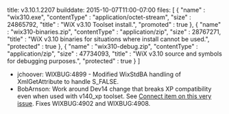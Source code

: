 title: v3.10.1.2207
builddate: 2015-10-07T11:00-07:00
files: [
  { "name" : "wix310.exe", "contentType" : "application/octet-stream", "size" : 24865792, "title" : "WiX v3.10 Toolset install.", "promoted" : true },
  { "name" : "wix310-binaries.zip", "contentType" : "application/zip", "size" : 28767271, "title" : "WiX v3.10 binaries for situations where install cannot be used.", "protected" : true },
  { "name" : "wix310-debug.zip", "contentType" : "application/zip", "size" : 47734093, "title" : "WiX v3.10 source and symbols for debugging purposes.", "protected" : true }
 ]

* jchoover: WIXBUG:4899 - Modified WixStdBA handling of XmlGetAttribute to handle S_FALSE.
* BobArnson: Work around Dev14 change that breaks XP compatibility even when used with v140_xp toolset. See [Connect item on this very issue](https://connect.microsoft.com/VisualStudio/feedback/details/1789709/visual-c-2015-runtime-broken-on-windows-server-2003-c-11-magic-statics). Fixes WIXBUG:4902 and WIXBUG:4908.